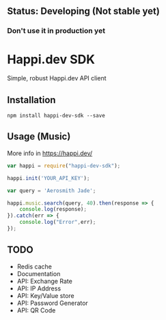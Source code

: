 ## Status: Developing (Not stable yet)
### Don't use it in production yet

# Happi.dev SDK
Simple, robust Happi.dev API client

## Installation
```bash
npm install happi-dev-sdk --save
```

## Usage (Music)

More info in https://happi.dev/

```javascript
var happi = require("happi-dev-sdk");

happi.init('YOUR_API_KEY');

var query = 'Aerosmith Jade';

happi.music.search(query, 40).then(response => {
    console.log(response);
}).catch(err => {
    console.log("Error",err);
});
```

## TODO
* Redis cache
* Documentation
* API: Exchange Rate
* API: IP Address
* API: Key/Value store 
* API: Password Generator
* API: QR Code

